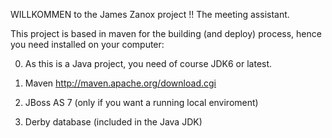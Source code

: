 WILLKOMMEN to the James Zanox project !! The meeting assistant.

This project is based in maven for the building (and deploy) process, hence you need installed on your computer:

0) As this is a Java project, you need of course JDK6 or latest.

1) Maven    http://maven.apache.org/download.cgi

2) JBoss AS 7 (only if you want a running local enviroment)

3) Derby database (included in the Java JDK)
